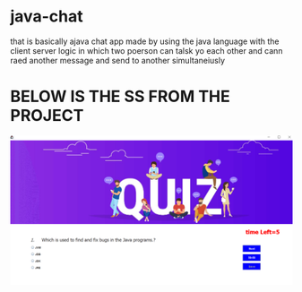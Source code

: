 # java-chat
that is basically ajava chat app made by using the java language with the client server logic in which two poerson can talsk yo each other and cann raed another message and send to another simultaneiusly
<h1>BELOW IS THE SS FROM THE PROJECT</h1>
<img src ="Quiz1.PNG">
